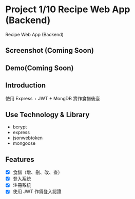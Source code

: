 # Project 1/10 Recipe Web App (Backend)

Recipe Web App (Backend)

## Screenshot (Coming Soon)

## Demo(Coming Soon)

## Introduction

使用 Express + JWT + MongDB 實作食譜後臺

## Use Technology & Library

- bcrypt
- express
- jsonwebtoken
- mongoose

## Features

- [x] 食譜（增、刪、改、查）
- [x] 登入系統
- [x] 注冊系統
- [x] 使用 JWT 作爲登入認證
